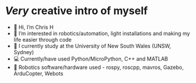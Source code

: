 # *Very* creative intro of myself
- 👋 Hi, I’m Chris H
- 👀 I’m interested in robotics/automation, light installations and making my life easier through code
- 🏫 I currently study at the University of New South Wales (UNSW, Sydney)
- 💻 Currently/have used Python/MicroPython, C++ and MATLAB
- 🤖 Robotics software/hardware used - rospy, roscpp, mavros, Gazebo, ArduCopter, Webots
